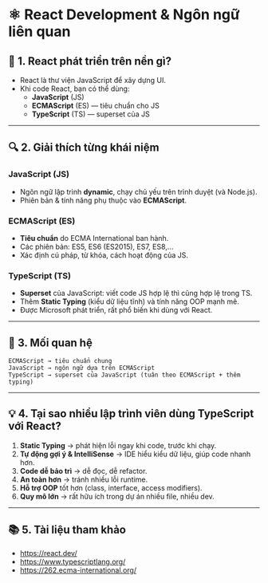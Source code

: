 # ⚛️ React Development & Ngôn ngữ liên quan

## 📖 1. React phát triển trên nền gì?
- React là thư viện JavaScript để xây dựng UI.
- Khi code React, bạn có thể dùng:
  - **JavaScript** (JS)
  - **ECMAScript** (ES) — tiêu chuẩn cho JS
  - **TypeScript** (TS) — superset của JS

---

## 🔍 2. Giải thích từng khái niệm
### JavaScript (JS)
- Ngôn ngữ lập trình **dynamic**, chạy chủ yếu trên trình duyệt (và Node.js).
- Phiên bản & tính năng phụ thuộc vào **ECMAScript**.

### ECMAScript (ES)
- **Tiêu chuẩn** do ECMA International ban hành.
- Các phiên bản: ES5, ES6 (ES2015), ES7, ES8,...
- Xác định cú pháp, từ khóa, cách hoạt động của JS.

### TypeScript (TS)
- **Superset** của JavaScript: viết code JS hợp lệ thì cũng hợp lệ trong TS.
- Thêm **Static Typing** (kiểu dữ liệu tĩnh) và tính năng OOP mạnh mẽ.
- Được Microsoft phát triển, rất phổ biến khi dùng với React.

---

## 🔗 3. Mối quan hệ
```
ECMAScript → tiêu chuẩn chung
JavaScript → ngôn ngữ dựa trên ECMAScript
TypeScript → superset của JavaScript (tuân theo ECMAScript + thêm typing)
```

---

## 💡 4. Tại sao nhiều lập trình viên dùng TypeScript với React?
1. **Static Typing** → phát hiện lỗi ngay khi code, trước khi chạy.
2. **Tự động gợi ý & IntelliSense** → IDE hiểu kiểu dữ liệu, giúp code nhanh hơn.
3. **Code dễ bảo trì** → dễ đọc, dễ refactor.
4. **An toàn hơn** → tránh nhiều lỗi runtime.
5. **Hỗ trợ OOP** tốt hơn (class, interface, access modifiers).
6. **Quy mô lớn** → rất hữu ích trong dự án nhiều file, nhiều dev.

---

## 📚 5. Tài liệu tham khảo
- https://react.dev/
- https://www.typescriptlang.org/
- https://262.ecma-international.org/

